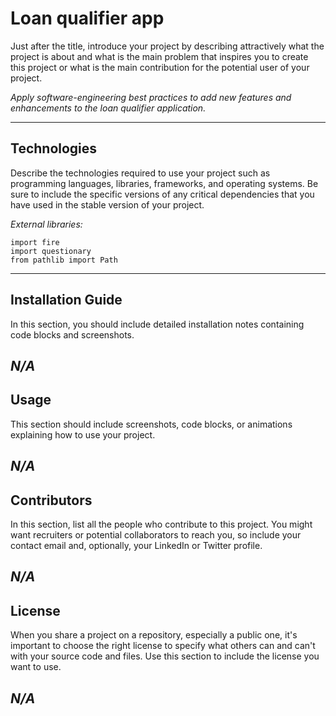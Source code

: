 # Loan qualifier app

Just after the title, introduce your project by describing attractively what the project is about and what is the main problem that inspires you to create this project or what is the main contribution for the potential user of your project.

*Apply software-engineering best practices to add new features and enhancements to the loan qualifier application.*


---

## Technologies

Describe the technologies required to use your project such as programming languages, libraries, frameworks, and operating systems. Be sure to include the specific versions of any critical dependencies that you have used in the stable version of your project.

*External libraries:*
```import sys
import fire
import questionary
from pathlib import Path
```

---

## Installation Guide

In this section, you should include detailed installation notes containing code blocks and screenshots.

*N/A*
---

## Usage

This section should include screenshots, code blocks, or animations explaining how to use your project.

*N/A*
---

## Contributors

In this section, list all the people who contribute to this project. You might want recruiters or potential collaborators to reach you, so include your contact email and, optionally, your LinkedIn or Twitter profile.

*N/A*
---

## License

When you share a project on a repository, especially a public one, it's important to choose the right license to specify what others can and can't with your source code and files. Use this section to include the license you want to use.

*N/A*
---